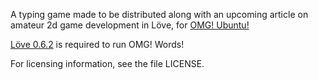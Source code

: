 A typing game made to be distributed along with an upcoming article on 
amateur 2d game development in Löve, for [OMG! Ubuntu!](http://omgubuntu.co.uk/)

[Löve 0.6.2](http://love2d.org/) is required to run OMG! Words!

For licensing information, see the file LICENSE.
